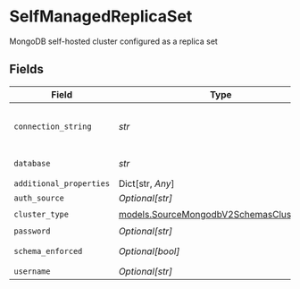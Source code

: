 # SelfManagedReplicaSet

MongoDB self-hosted cluster configured as a replica set


## Fields

| Field                                                                                                                                                                                                         | Type                                                                                                                                                                                                          | Required                                                                                                                                                                                                      | Description                                                                                                                                                                                                   | Example                                                                                                                                                                                                       |
| ------------------------------------------------------------------------------------------------------------------------------------------------------------------------------------------------------------- | ------------------------------------------------------------------------------------------------------------------------------------------------------------------------------------------------------------- | ------------------------------------------------------------------------------------------------------------------------------------------------------------------------------------------------------------- | ------------------------------------------------------------------------------------------------------------------------------------------------------------------------------------------------------------- | ------------------------------------------------------------------------------------------------------------------------------------------------------------------------------------------------------------- |
| `connection_string`                                                                                                                                                                                           | *str*                                                                                                                                                                                                         | :heavy_check_mark:                                                                                                                                                                                            | The connection string of the cluster that you want to replicate.  https://www.mongodb.com/docs/manual/reference/connection-string/#find-your-self-hosted-deployment-s-connection-string for more information. | mongodb://example1.host.com:27017,example2.host.com:27017,example3.host.com:27017/                                                                                                                            |
| `database`                                                                                                                                                                                                    | *str*                                                                                                                                                                                                         | :heavy_check_mark:                                                                                                                                                                                            | The name of the MongoDB database that contains the collection(s) to replicate.                                                                                                                                |                                                                                                                                                                                                               |
| `additional_properties`                                                                                                                                                                                       | Dict[str, *Any*]                                                                                                                                                                                              | :heavy_minus_sign:                                                                                                                                                                                            | N/A                                                                                                                                                                                                           |                                                                                                                                                                                                               |
| `auth_source`                                                                                                                                                                                                 | *Optional[str]*                                                                                                                                                                                               | :heavy_minus_sign:                                                                                                                                                                                            | The authentication source where the user information is stored.                                                                                                                                               | admin                                                                                                                                                                                                         |
| `cluster_type`                                                                                                                                                                                                | [models.SourceMongodbV2SchemasClusterType](../models/sourcemongodbv2schemasclustertype.md)                                                                                                                    | :heavy_check_mark:                                                                                                                                                                                            | N/A                                                                                                                                                                                                           |                                                                                                                                                                                                               |
| `password`                                                                                                                                                                                                    | *Optional[str]*                                                                                                                                                                                               | :heavy_minus_sign:                                                                                                                                                                                            | The password associated with this username.                                                                                                                                                                   |                                                                                                                                                                                                               |
| `schema_enforced`                                                                                                                                                                                             | *Optional[bool]*                                                                                                                                                                                              | :heavy_minus_sign:                                                                                                                                                                                            | When enabled, syncs will validate and structure records against the stream's schema.                                                                                                                          |                                                                                                                                                                                                               |
| `username`                                                                                                                                                                                                    | *Optional[str]*                                                                                                                                                                                               | :heavy_minus_sign:                                                                                                                                                                                            | The username which is used to access the database.                                                                                                                                                            |                                                                                                                                                                                                               |
